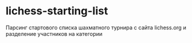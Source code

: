 # lichess-starting-list
Парсинг стартового списка шахматного турнира с сайта lichess.org и разделение участников на категории
